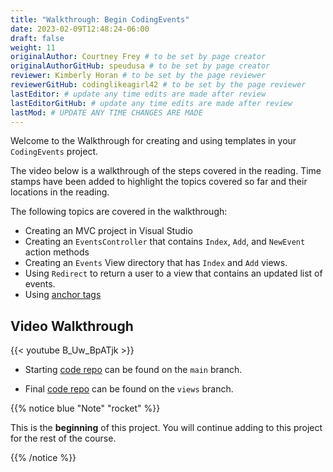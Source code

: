 ```yaml
---
title: "Walkthrough: Begin CodingEvents"
date: 2023-02-09T12:48:24-06:00
draft: false
weight: 11
originalAuthor: Courtney Frey # to be set by page creator
originalAuthorGitHub: speudusa # to be set by page creator
reviewer: Kimberly Horan # to be set by the page reviewer
reviewerGitHub: codinglikeagirl42 # to be set by the page reviewer
lastEditor: # update any time edits are made after review
lastEditorGitHub: # update any time edits are made after review
lastMod: # UPDATE ANY TIME CHANGES ARE MADE
---
```


Welcome to the Walkthrough for creating and using templates in your `CodingEvents` project.


The video below is a walkthrough of the steps covered in the reading.  Time stamps have been added to highlight the topics covered so far and their locations in the reading.

The following topics are covered in the walkthrough:
- Creating an MVC project in Visual Studio 
- Creating an `EventsController` that contains `Index`, `Add`, and `NewEvent` action methods
- Creating an `Events` View directory that has `Index` and `Add` views.
- Using `Redirect` to return a user to a view that contains an updated list of events.
- Using [anchor tags](https://learn.microsoft.com/en-us/aspnet/core/mvc/views/tag-helpers/built-in/anchor-tag-helper?view=aspnetcore-6.0)

## Video Walkthrough
{{< youtube B_Uw_BpATjk >}}

- Starting [code repo](https://github.com/LaunchCodeEducation/CodingEvents/tree/main) can be found on the `main` branch.

- Final [code repo](https://github.com/LaunchCodeEducation/CodingEvents/tree/views) can be found on the `views` branch.

{{% notice blue "Note" "rocket" %}}

This is the **beginning** of this project.  You will continue adding to this project for the rest of the course.  

{{% /notice %}}

